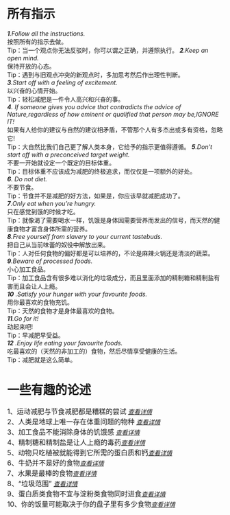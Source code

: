 # 所有指示 
___1__.Follow all the instructions._  
按照所有的指示去做。  
Tip：当一个观点你无法反驳时，你可以谓之正确，并遵照执行。
___2__.Keep an open mind._  
保持开放的心态。  
Tip：遇到与旧观点冲突的新观点时，多加思考然后作出理性判断。  
___3__.Start off with a feeling of excitement._  
以兴奋的心情开始。  
Tip：轻松减肥是一件令人高兴和兴奋的事。  
___4__. If someone gives you advice that contradicts the advice of Nature,regardless of how eminent or qualified that person may be,IGNORE IT!_  
如果有人给你的建议与自然的建议相矛盾，不管那个人有多杰出或多有资格，忽略它!  
Tip：大自然比我们自己更了解人类本身，它给予的指示更值得遵循。
___5__.Don’t start off with a preconceived target weight._  
不要一开始就设定一个既定的目标体重。  
Tip：目标体重不应该成为减肥的终极追求，而仅仅是一项额外的好处。    
___6__. Do not diet._  
不要节食。  
Tip：节食并不是减肥的好方法，如果是，你应该早就减肥成功了。  
___7__.Only eat when you’re hungry._   
只在感觉到饿的时候才吃。  
Tip：就像渴了需要喝水一样，饥饿是身体因需要营养而发出的信号，而天然的健康食物才富含身体所需的营养。  
___8__.Free yourself from slavery to your current tastebuds._   
把自己从当前味蕾的奴役中解放出来。  
Tip：人对任何食物的偏好都是可以培养的，不论是麻辣火锅还是清淡的蔬菜。  
___9__.Beware of processed foods._  
小心加工食品。  
Tip：加工食品含有很多难以消化的垃圾成分，而且里面添加的精制糖和精制盐有害而且会让人上瘾。  
___10__ .Satisfy your hunger with your favourite foods._   
用你最喜欢的食物充饥。  
Tip：天然的食物才是身体最喜欢的食物。  
___11__.Go for it!_   
动起来吧!  
Tip：早减肥早受益。  
___12__ .Enjoy life eating your favourite foods._  
吃最喜欢的（天然的非加工的）食物，然后尽情享受健康的生活。  
Tip：减肥就是这么简单。  
  
    
# 一些有趣的论述
<font size=3 >1、运动减肥与节食减肥都是糟糕的尝试</font> _[查看详情](https://sleepywaker.github.io/#/1)_   
<font size=3 >2、人类是地球上唯一存在体重问题的物种</font> _[查看详情](https://sleepywaker.github.io/#/2)_    
<font size=3 >3、加工食品不能消除身体的饥饿感</font> _[查看详情](https://sleepywaker.github.io/#/2)_   
<font size=3 >4、精制糖和精制盐是让人上瘾的毒药</font>_[查看详情](https://sleepywaker.github.io/#/2)_    
<font size=3 >5、动物只吃植被就能得到它所需的蛋白质和钙</font>_[查看详情](https://sleepywaker.github.io/#/2)_   
<font size=3 >6、牛奶并不是好的食物</font>_[查看详情](https://sleepywaker.github.io/#/2)_     
<font size=3 >7、水果是最棒的食物</font>_[查看详情](https://sleepywaker.github.io/#/2)_    
<font size=3 >8、“垃圾范围” </font>_[查看详情](https://sleepywaker.github.io/#/2)_   
<font size=3 >9、蛋白质类食物不宜与淀粉类食物同时进食</font>_[查看详情](https://sleepywaker.github.io/#/2)_    
<font size=3 >10、你的饭量可能取决于你的盘子里有多少食物</font>_[查看详情](https://sleepywaker.github.io/#/2)_  

